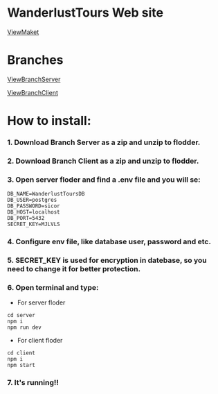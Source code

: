 # WanderlustTours Web site

[ViewMaket](https://www.figma.com/file/lS1aV3QqjHTJr6sQtvAgKK/Golobe---Travel-agency-website-(Community)?type=design&node-id=9%3A569&mode=design&t=ycsK3huT5qsTsX2M-1)

# Branches

[ViewBranchServer](https://github.com/4Sicor42/WanderlustToursWeb/tree/server)

[ViewBranchClient](https://github.com/4Sicor42/WanderlustToursWeb/tree/client)

# How to install:
### 1. Download Branch Server as a zip and unzip to flodder.
### 2. Download Branch Client as a zip and unzip to flodder.
### 3. Open server floder and find a .env file and you will se:
``` PORT = 5000
DB_NAME=WanderlustToursDB
DB_USER=postgres
DB_PASSWORD=sicor
DB_HOST=localhost
DB_PORT=5432
SECRET_KEY=MJLVLS
```
### 4. Configure env file, like database user, password and etc.
### 5. SECRET_KEY is used for encryption in datebase, so you need to change it for better protection.
### 6. Open terminal and type:
* For server floder

```
cd server
npm i
npm run dev
```

* For client floder
```
cd client
npm i
npm start
```
### 7. It's running!!
